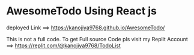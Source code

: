 # AwesomeTodo Using React js 

deployed Link ==> https://kanojiya9768.github.io/AwesomeTodo/


This is not a full code.
To get Full source Code pls visit my Replit Account
==>  https://replit.com/@kanojiya9768/TodoList
